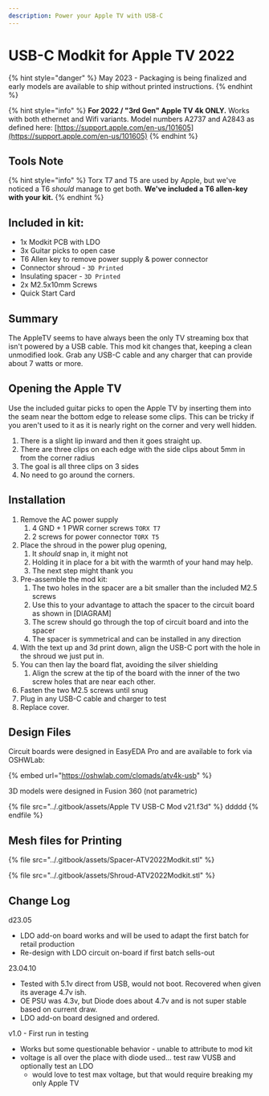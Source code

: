 ```yaml
---
description: Power your Apple TV with USB-C
---
```


# USB-C Modkit for Apple TV 2022

{% hint style="danger" %}
May 2023 - Packaging is being finalized and early models are available to ship without printed instructions.
{% endhint %}

{% hint style="info" %}
**For 2022 / "3rd Gen" Apple TV 4k ONLY.**  Works with both ethernet and Wifi variants. Model numbers A2737 and A2843 as defined here: [https://support.apple.com/en-us/101605](https://support.apple.com/en-us/101605)
{% endhint %}

## Tools Note

{% hint style="info" %}
Torx T7 and T5 are used by Apple, but we've noticed a T6 _should_ manage to get both. **We've included a T6 allen-key with your kit.**
{% endhint %}

## Included in kit:

* 1x Modkit PCB with LDO
* 3x Guitar picks to open case
* T6 Allen key to remove power supply & power connector
* Connector shroud - `3D Printed`
* Insulating spacer - `3D Printed`
* 2x M2.5x10mm Screws
* Quick Start Card

## Summary

The AppleTV seems to have always been the only TV streaming box that isn't powered by a USB cable. This mod kit changes that, keeping a clean unmodified look. Grab any USB-C cable and any charger that can provide about  7 watts or more.&#x20;

## Opening the Apple TV

Use the included guitar picks to open the Apple TV by inserting them into the seam near the bottom edge to release some clips. This can be tricky if you aren't used to it as it is nearly right on the corner and very well hidden.&#x20;

1. There is a slight lip inward and then it goes straight up.&#x20;
2. There are three clips on each edge with the side clips about 5mm in from the corner radius
3. The goal is all three clips on 3 sides
4. No need to go around the corners.

## Installation

1. &#x20;Remove the AC power supply&#x20;
   1. 4 GND + 1 PWR corner screws `TORX T7`
   2. 2 screws for power connector `TORX T5`
2. Place the shroud in the power plug opening,
   1. It _should_ snap in, it might not
   2. Holding it in place for a bit with the warmth of your hand may help.
   3. The next step might thank you&#x20;
3. Pre-assemble the mod kit:
   1. The two holes in the spacer are a bit smaller than the included M2.5 screws
   2. Use this to your advantage to attach the spacer to the circuit board as shown in \[DIAGRAM]
   3. The screw should go through the top of circuit board and into the spacer
   4. The spacer is symmetrical and can be installed in any direction
4. With the text up and 3d print down, align the USB-C port with the hole in the shroud we just put in.&#x20;
5. You can then lay the board flat, avoiding the silver shielding
   1. Align the screw at the tip of the board with the inner of the two screw holes that are near each other.
6. Fasten the two M2.5 screws until snug
7. Plug in any USB-C cable and charger to test
8. Replace cover.

## Design Files

Circuit boards were designed in EasyEDA Pro and are available to fork via OSHWLab:

{% embed url="https://oshwlab.com/clomads/atv4k-usb" %}

3D models were designed in Fusion 360 (not parametric)

{% file src="../.gitbook/assets/Apple TV USB-C Mod v21.f3d" %}
ddddd
{% endfile %}

## Mesh files for Printing

{% file src="../.gitbook/assets/Spacer-ATV2022Modkit.stl" %}

{% file src="../.gitbook/assets/Shroud-ATV2022Modkit.stl" %}

## Change Log

d23.05

* LDO add-on board works and will be used to adapt the first batch for retail production
* Re-design with LDO circuit on-board if first batch sells-out

23.04.10

* Tested with 5.1v direct from USB, would not boot. Recovered when given its average 4.7v ish.
* OE PSU was 4.3v, but Diode does about 4.7v and is not super stable based on current draw.
* LDO add-on board designed and ordered.

v1.0 - First run in testing

* Works but some questionable behavior - unable to attribute to mod kit
* voltage is all over the place with diode used... test raw VUSB and optionally test an LDO
  * would love to test max voltage, but that would require breaking my only Apple TV
